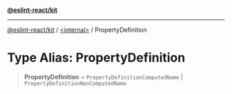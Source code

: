 [**@eslint-react/kit**](../../README.md)

***

[@eslint-react/kit](../../README.md) / [\<internal\>](../README.md) / PropertyDefinition

# Type Alias: PropertyDefinition

> **PropertyDefinition** = `PropertyDefinitionComputedName` \| `PropertyDefinitionNonComputedName`
